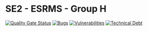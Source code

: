 # SE2 - ESRMS - Group H

[![Quality Gate Status](https://sonarcloud.io/api/project_badges/measure?project=Piryus_Electronic_Student_Record_Management_System&metric=alert_status)](https://sonarcloud.io/dashboard?id=Piryus_Electronic_Student_Record_Management_System)
[![Bugs](https://sonarcloud.io/api/project_badges/measure?project=Piryus_Electronic_Student_Record_Management_System&metric=bugs)](https://sonarcloud.io/dashboard?id=Piryus_Electronic_Student_Record_Management_System)
[![Vulnerabilities](https://sonarcloud.io/api/project_badges/measure?project=Piryus_Electronic_Student_Record_Management_System&metric=vulnerabilities)](https://sonarcloud.io/dashboard?id=Piryus_Electronic_Student_Record_Management_System)
[![Technical Debt](https://sonarcloud.io/api/project_badges/measure?project=Piryus_Electronic_Student_Record_Management_System&metric=sqale_index)](https://sonarcloud.io/dashboard?id=Piryus_Electronic_Student_Record_Management_System)

